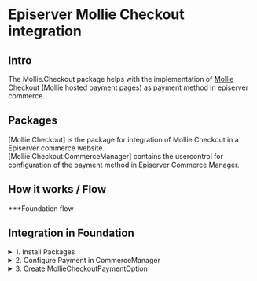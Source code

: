 # Episerver Mollie Checkout integration


## Intro

The Mollie.Checkout package helps with the implementation of [Mollie Checkout](https://docs.mollie.com/guides/checkout) 
(Mollie hosted payment pages) as payment method in episerver commerce. 


## Packages

[Mollie.Checkout] is the package for integration of Mollie Checkout in a Episerver commerce website.  
[Mollie.Checkout.CommerceManager] contains the usercontrol for configuration of the payment method in Episerver Commerce Manager.


## How it works / Flow

***Foundation flow


## Integration in Foundation 

<details>
    <summary>1. Install Packages</summary>

    Install package [Mollie.Checkout] in the __Foundation__ project and the __Foundation.CommerceManager__ project  
    Install package [Mollie.Checkout.CommerceManager] in the __Foundation.CommerceManager__ project
</details>

<details>
    <summary>2. Configure Payment in CommerceManager</summary>

    In Episerver CommerceManager go to Administration >> Order System >> Payments >> _language_  
    Click __New__ to add a new payment 

    Fill (at least) the following fields:
    ##### On the Overview tab:_
    - Name 
    - System Keyword: Type __MollieCheckout__ 
    - Language
    - Class Name: Select __Mollie.Checkout.MollieCheckoutGateway__
    - Payment class: Select __Mediachase.Commerce.Orders.OtherPayment__
    - IsActive: Select __Yes__
    #####On the Markets tab:
    - Select markets to enable this paymentmethod for.

    Click OK to Save, then open the payment again and navigate to the Parameters tab, and enter:

    - Api Key: 
    - Redirect URL: 
</details>

<details>
    <summary>3. Create MollieCheckoutPaymentOption</summary>

    In __Foundation\\Features\\Checkout\\Payments__ Add a new Class __MollieCheckoutPaymentOption.cs__

    ```csharp
        public class MollieCheckoutPaymentOption : PaymentOptionBase
        {
            public override string SystemKeyword => "MollieCheckout";

            protected readonly LanguageService _languageService;

            public MollieCheckoutPaymentOption()
                : this(LocalizationService.Current, 
                    ServiceLocator.Current.GetInstance<IOrderGroupFactory>(), 
                    ServiceLocator.Current.GetInstance<ICurrentMarket>(), 
                    ServiceLocator.Current.GetInstance<LanguageService>(), 
                    ServiceLocator.Current.GetInstance<IPaymentService>())
            { }

            public MollieCheckoutPaymentOption(
                LocalizationService localizationService,
                IOrderGroupFactory orderGroupFactory,
                ICurrentMarket currentMarket,
                LanguageService languageService,
                IPaymentService paymentService)
            : base(localizationService, orderGroupFactory, currentMarket, languageService, paymentService)
            {
                _languageService = languageService;
            }

            public override bool ValidateData() => true;

            public override IPayment CreatePayment(decimal amount, IOrderGroup orderGroup)
            {
                var languageId = _languageService.GetCurrentLanguage().Name;

                var payment = orderGroup.CreatePayment(OrderGroupFactory);

                payment.PaymentType = PaymentType.Other;
                payment.PaymentMethodId = PaymentMethodId;
                payment.PaymentMethodName = SystemKeyword;
                payment.Amount = amount;
                payment.Status = PaymentStatus.Pending.ToString();
                payment.TransactionType = TransactionType.Sale.ToString();

                payment.Properties.Add(Mollie.Checkout.Constants.OtherPaymentFields.LanguageId, languageId);

                return payment;
            }
        }
    ``` 

### 4. Enable MollieCheckoutPaymentOption

In __Foundation\\Infrastructure\\InitializeSite.cs__ add
```csharp
   _services.AddTransient<IPaymentMethod, MollieCheckoutPaymentOption>();
```

